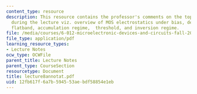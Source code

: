 ```yaml
---
content_type: resource
description: This resource contains the professor's comments on the topics covered
  during the lecture viz. overview of MOS electrostatics under bias, depletion regime,
  flatband, accumulation regime,  threshold, and inversion regime.
file: /media/courses/6-012-microelectronic-devices-and-circuits-fall-2005/12fb617f6a7b594553aebdf58854e1eb_lecture8annotat.pdf
file_type: application/pdf
learning_resource_types:
- Lecture Notes
ocw_type: OCWFile
parent_title: Lecture Notes
parent_type: CourseSection
resourcetype: Document
title: lecture8annotat.pdf
uid: 12fb617f-6a7b-5945-53ae-bdf58854e1eb
---
```

